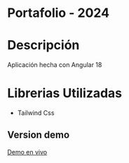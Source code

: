 # Portafolio - 2024

# Descripción

Aplicación hecha con Angular 18

# Librerias Utilizadas

- Tailwind Css

## Version demo

<a href="https://porfolio-2024.netlify.app/" target="_blank" rel="noopener noreferrer">Demo en vivo</a>
